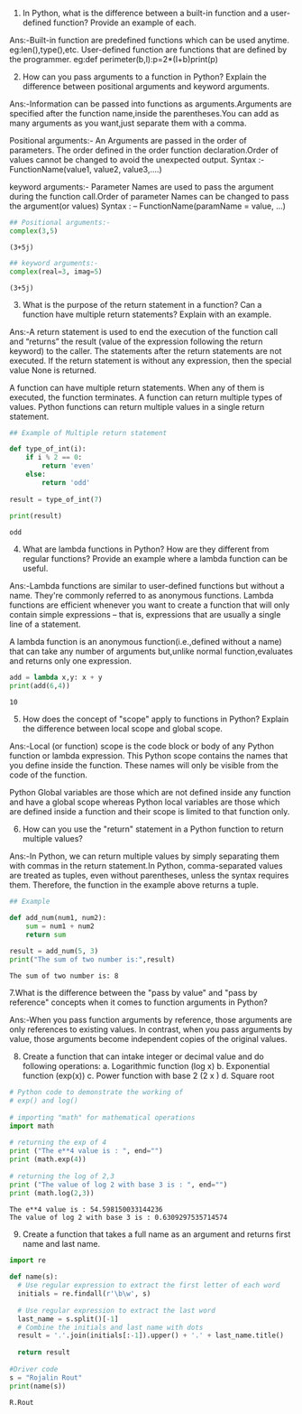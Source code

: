 1. In Python, what is the difference between a built-in function and a user-defined function? Provide an example of each.

Ans:-Built-in function are predefined functions which can be used anytime.
eg:len(),type(),etc.
User-defined function are functions that are defined by the programmer.
eg:def perimeter(b,l):p=2*(l+b)print(p)

2. How can you pass arguments to a function in Python? Explain the difference between positional
arguments and keyword arguments.

Ans:-Information can be passed into functions as arguments.Arguments are specified after the function name,inside the parentheses.You can add as many arguments as you want,just separate them with a comma.

Positional arguments:-
An Arguments are passed in the order of parameters. The order defined in the order function declaration.Order of values cannot be changed to avoid the unexpected output.
Syntax :-FunctionName(value1, value2, value3,....)

keyword arguments:-
Parameter Names are used to pass the argument during the function call.Order of parameter Names can be changed to pass the argument(or values) 
Syntax : – FunctionName(paramName = value, ...)


```python
## Positional arguments:-
complex(3,5)
```




    (3+5j)




```python
## keyword arguments:-
complex(real=3, imag=5)
```




    (3+5j)


3. What is the purpose of the return statement in a function? Can a function have multiple return
statements? Explain with an example.

Ans:-A return statement is used to end the execution of the function call and “returns” the result (value of the expression following the return keyword) to the caller. The statements after the return statements are not executed. If the return statement is without any expression, then the special value None is returned.

A function can have multiple return statements. When any of them is executed, the function terminates. A function can return multiple types of values. Python functions can return multiple values in a single return statement.


```python
## Example of Multiple return statement

def type_of_int(i):
    if i % 2 == 0:
        return 'even'
    else:
        return 'odd'
 
result = type_of_int(7)
 
print(result)

```

    odd
    
4. What are lambda functions in Python? How are they different from regular functions? Provide an
example where a lambda function can be useful.

Ans:-Lambda functions are similar to user-defined functions but without a name. They're commonly referred to as anonymous functions. Lambda functions are efficient whenever you want to create a function that will only contain simple expressions – that is, expressions that are usually a single line of a statement.

A lambda function is an anonymous function(i.e.,defined without a name) that can take any number of arguments but,unlike normal function,evaluates and returns only one expression.



```python
add = lambda x,y: x + y
print(add(6,4))
```

    10
    
5. How does the concept of "scope" apply to functions in Python? Explain the difference between local
scope and global scope.

Ans:-Local (or function) scope is the code block or body of any Python function or lambda expression. This Python scope contains the names that you define inside the function. These names will only be visible from the code of the function.

Python Global variables are those which are not defined inside any function and have a global scope whereas Python local variables are those which are defined inside a function and their scope is limited to that function only.

6. How can you use the "return" statement in a Python function to return multiple values?

Ans:-In Python, we can return multiple values by simply separating them with commas in the return statement.In Python, comma-separated values are treated as tuples, even without parentheses, unless the syntax requires them. Therefore, the function in the example above returns a tuple.


```python
## Example

def add_num(num1, num2):
    sum = num1 + num2
    return sum
    
result = add_num(5, 3)
print("The sum of two number is:",result)
```

    The sum of two number is: 8
    
7.What is the difference between the "pass by value" and "pass by reference" concepts when it
comes to function arguments in Python?

Ans:-When you pass function arguments by reference, those arguments are only references to existing values. In contrast, when you pass arguments by value, those arguments become independent copies of the original values.

8. Create a function that can intake integer or decimal value and do following operations:
a. Logarithmic function (log x)
b. Exponential function (exp(x))
c. Power function with base 2 (2
x
)
d. Square root


```python
# Python code to demonstrate the working of
# exp() and log()
 
# importing "math" for mathematical operations
import math
 
# returning the exp of 4
print ("The e**4 value is : ", end="")
print (math.exp(4))
 
# returning the log of 2,3
print ("The value of log 2 with base 3 is : ", end="")
print (math.log(2,3))
```

    The e**4 value is : 54.598150033144236
    The value of log 2 with base 3 is : 0.6309297535714574
    
9. Create a function that takes a full name as an argument and returns first name and last name.

```python
import re
 
def name(s):
  # Use regular expression to extract the first letter of each word
  initials = re.findall(r'\b\w', s)
   
  # Use regular expression to extract the last word
  last_name = s.split()[-1]
  # Combine the initials and last name with dots
  result = '.'.join(initials[:-1]).upper() + '.' + last_name.title()
 
  return result
 
#Driver code
s = "Rojalin Rout"
print(name(s))
```

    R.Rout
    
